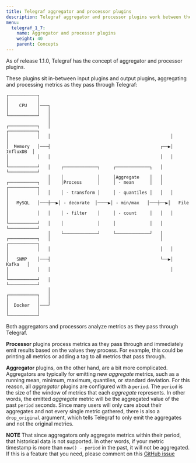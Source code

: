 ```yaml
---
title: Telegraf aggregator and processor plugins
description: Telegraf aggregator and processor plugins work between the input plugins and output plugins to aggregate and process metrics in Telegraf.
menu:
  telegraf_1_7:
    name: Aggregator and processor plugins
    weight: 40
    parent: Concepts
---
```


As of release 1.1.0, Telegraf has the concept of aggregator and processor plugins.

These plugins sit in-between input plugins and output plugins, aggregating and processing
metrics as they pass through Telegraf:

```
┌───────────┐
│           │
│    CPU    │───┐
│           │   │
└───────────┘   │
                │
┌───────────┐   │                                              ┌───────────┐
│           │   │                                              │           │
│  Memory   │───┤                                          ┌──▶│ InfluxDB  │
│           │   │                                          │   │           │
└───────────┘   │    ┌─────────────┐     ┌─────────────┐   │   └───────────┘
                │    │             │     │Aggregate    │   │
┌───────────┐   │    │Process      │     │ - mean      │   │   ┌───────────┐
│           │   │    │ - transform │     │ - quantiles │   │   │           │
│   MySQL   │───┼──▶│ - decorate  │────▶│ - min/max   │───┼──▶│   File    │
│           │   │    │ - filter    │     │ - count     │   │   │           │
└───────────┘   │    │             │     │             │   │   └───────────┘
                │    └─────────────┘     └─────────────┘   │
┌───────────┐   │                                          │   ┌───────────┐
│           │   │                                          │   │           │
│   SNMP    │───┤                                          └──▶│   Kafka   │
│           │   │                                              │           │
└───────────┘   │                                              └───────────┘
                │
┌───────────┐   │
│           │   │
│  Docker   │───┘
│           │
└───────────┘
```

Both aggregators and processors analyze metrics as they pass through Telegraf.

**Processor** plugins process metrics as they pass through and immediately emit
results based on the values they process. For example, this could be printing
all metrics or adding a tag to all metrics that pass through.

**Aggregator** plugins, on the other hand, are a bit more complicated. Aggregators
are typically for emitting new _aggregate_ metrics, such as a running mean,
minimum, maximum, quantiles, or standard deviation. For this reason, all _aggregator_
plugins are configured with a `period`. The `period` is the size of the window
of metrics that each _aggregate_ represents. In other words, the emitted
_aggregate_ metric will be the aggregated value of the past `period` seconds.
Since many users will only care about their aggregates and not every single metric
gathered, there is also a `drop_original` argument, which tells Telegraf to only
emit the aggregates and not the original metrics.

**NOTE** That since aggregators only aggregate metrics within their period, that
historical data is not supported. In other words, if your metric timestamp is more
than `now() - period` in the past, it will not be aggregated. If this is a feature
that you need, please comment on this [GitHub issue](https://github.com/influxdata/telegraf/issues/1992)
